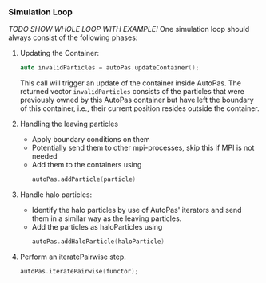 ### Simulation Loop
*TODO SHOW WHOLE LOOP WITH EXAMPLE!*
One simulation loop should always consist of the following phases:

1. Updating the Container:
   ```cpp
   auto invalidParticles = autoPas.updateContainer();
   ```
   This call will trigger an update of the container inside AutoPas.
   The returned vector `invalidParticles` consists of the particles that were previously owned by this AutoPas container
   but have left the boundary of this container, i.e., their current position resides outside the container.

2. Handling the leaving particles
    * Apply boundary conditions on them
    * Potentially send them to other mpi-processes, skip this if MPI is not needed
    * Add them to the containers using
       ```cpp
       autoPas.addParticle(particle)
       ```

3. Handle halo particles:
    * Identify the halo particles by use of AutoPas' iterators and send them in a similar way as the leaving particles.
    * Add the particles as haloParticles using
       ```cpp
       autoPas.addHaloParticle(haloParticle)
       ```

4. Perform an iteratePairwise step.
   ```cpp
   autoPas.iteratePairwise(functor);
   ```
